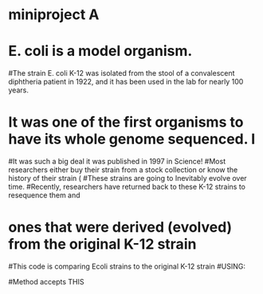 
# miniproject A
# E. coli is a model organism. 
#The strain E. coli K-12 was isolated from the stool of a convalescent diphtheria patient in 1922, and it has been used in the lab for nearly 100 years. 
# It was one of the first organisms to have its whole genome sequenced. I
#It was such a big deal it was published in 1997 in Science! 
#Most researchers either buy their strain from a stock collection or know the history of their strain (
#These strains are going to Inevitably evolve over time. 
#Recently, researchers have returned back to these K-12 strains to resequence them and 
# ones that were derived (evolved) from the original K-12 strain


#This code is comparing Ecoli strains to the original K-12 strain
#USING:

#Method accepts THIS

